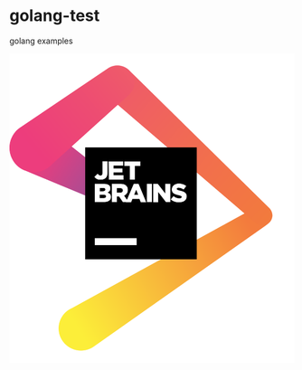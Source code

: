 # golang-test
golang examples


[![alt text](https://github.com/landv/golang-test/blob/master/jetbrains.png "jetbrains")](https://www.jetbrains.com/?from=golang-test)
